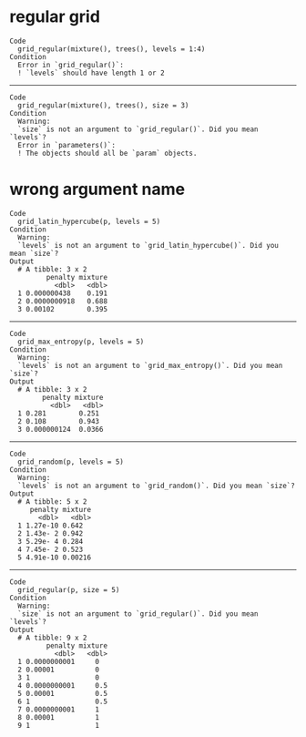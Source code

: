 # regular grid

    Code
      grid_regular(mixture(), trees(), levels = 1:4)
    Condition
      Error in `grid_regular()`:
      ! `levels` should have length 1 or 2

---

    Code
      grid_regular(mixture(), trees(), size = 3)
    Condition
      Warning:
      `size` is not an argument to `grid_regular()`. Did you mean `levels`?
      Error in `parameters()`:
      ! The objects should all be `param` objects.

# wrong argument name

    Code
      grid_latin_hypercube(p, levels = 5)
    Condition
      Warning:
      `levels` is not an argument to `grid_latin_hypercube()`. Did you mean `size`?
    Output
      # A tibble: 3 x 2
             penalty mixture
               <dbl>   <dbl>
      1 0.000000438    0.191
      2 0.0000000918   0.688
      3 0.00102        0.395

---

    Code
      grid_max_entropy(p, levels = 5)
    Condition
      Warning:
      `levels` is not an argument to `grid_max_entropy()`. Did you mean `size`?
    Output
      # A tibble: 3 x 2
            penalty mixture
              <dbl>   <dbl>
      1 0.281        0.251 
      2 0.108        0.943 
      3 0.000000124  0.0366

---

    Code
      grid_random(p, levels = 5)
    Condition
      Warning:
      `levels` is not an argument to `grid_random()`. Did you mean `size`?
    Output
      # A tibble: 5 x 2
         penalty mixture
           <dbl>   <dbl>
      1 1.27e-10 0.642  
      2 1.43e- 2 0.942  
      3 5.29e- 4 0.284  
      4 7.45e- 2 0.523  
      5 4.91e-10 0.00216

---

    Code
      grid_regular(p, size = 5)
    Condition
      Warning:
      `size` is not an argument to `grid_regular()`. Did you mean `levels`?
    Output
      # A tibble: 9 x 2
             penalty mixture
               <dbl>   <dbl>
      1 0.0000000001     0  
      2 0.00001          0  
      3 1                0  
      4 0.0000000001     0.5
      5 0.00001          0.5
      6 1                0.5
      7 0.0000000001     1  
      8 0.00001          1  
      9 1                1  


